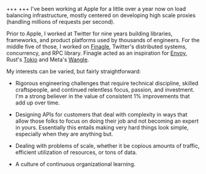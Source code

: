 +++
+++
I've been working at Apple for a little over a year now on load balancing infrastructure, mostly centered on developing high scale proxies (handling millions of requests per second). 

Prior to Apple, I worked at Twitter for nine years building libraries, frameworks, and product platforms used by thousands of engineers. For the middle five of those, I worked on [Finagle](https://github.com/twitter/finagle), Twitter's distributed systems, concurrency, and RPC library. Finagle acted as an inspiration for [Envoy](https://mattklein123.dev/2021/09/14/5-years-envoy-oss/index.html), Rust's [Tokio](https://medium.com/@carllerche/announcing-tokio-df6bb4ddb34) and Meta's [Wangle](https://engineering.fb.com/2016/04/20/networking-traffic/wangle-an-asynchronous-c-networking-and-rpc-library/).

My interests can be varied, but fairly straightforward:

* Rigorous engineering challenges that require technical discipline, skilled craftspeople, and continued relentless focus, passion, and investment. I'm a strong believer in the value of consistent 1% improvements that add up over time.

* Designing APIs for customers that deal with complexity in ways that allow those folks to focus on doing their job and not becoming an expert in yours. Essentially this entails making very hard things look simple, especially when they are anything but.

* Dealing with problems of scale, whether it be copious amounts of traffic, efficient utilization of resources, or tons of data.

* A culture of continuous organizational learning.
